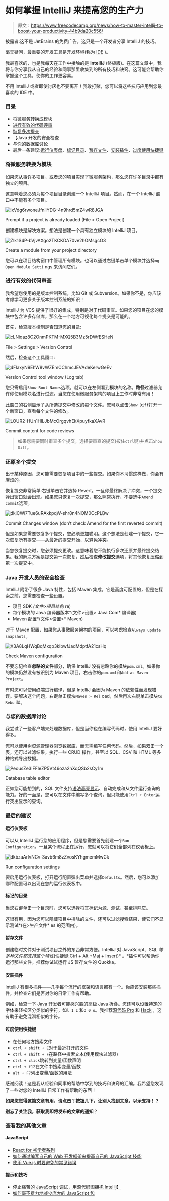 # 如何掌握 IntelliJ 来提高您的生产力

> 原文：<https://www.freecodecamp.org/news/how-to-master-intellij-to-boost-your-productivity-44b9da20c556/>

披露者:这不是 JetBrains 的免费广告，这只是一个开发者分享 IntelliJ 的技巧。

毫无疑问，最重要的开发工具是开发环境(称为 [IDE](https://en.wikipedia.org/wiki/Integrated_development_environment) )。

我最喜欢的，也是我每天在工作中接触的是 **IntelliJ** (终极版)。在这篇文章中，我将与你分享我从自己的经验和同事那里收集到的所有技巧和诀窍。这可能会帮助你掌握这个工具，使你的工作更容易。

不用 IntelliJ 或者即使讨厌也不要离开！我敢打赌，您可以将这些技巧应用到您最喜欢的 IDE 中。

### 目录

*   [将微服务转换成模块](https://medium.com/p/44b9da20c556#c484)
*   [进行有效的代码评审](https://medium.com/p/44b9da20c556#c8d0)
*   [恢复多次提交](https://medium.com/p/44b9da20c556#4bd2)
*   【Java 开发的安全检查
*   [与你的数据库讨论](https://medium.com/p/44b9da20c556#7ea7)
*   最后一条建议:[运行仪表盘](https://medium.com/p/44b9da20c556/edit#086e)、[标记目录](https://medium.com/p/44b9da20c556#0245)、[暂存文件](https://medium.com/p/44b9da20c556#9fea)、[安装插件](https://medium.com/p/44b9da20c556#a2d4)、[过度使用快捷键](https://medium.com/p/44b9da20c556#59a0)

### 将微服务转换为模块

如果您从事许多项目，或者您的项目实现了微服务架构，那么您在许多目录中都有独立的项目。

这意味着您必须为每个项目目录创建一个 IntelliJ 项目。然而，在一个 IntelliJ 窗口中不能有多个项目。

![ixVdg6rwoneJfniiYDG-4n9hrd5mZ4wR8JGA](img/1a357d97879427a2dfb2dbd2b204165f.png)

Prompt if a project is already loaded (File > Open Project)

创建模块是解决方案。想法是创建一个具有独立模块的 IntelliJ 项目。

![ZIk1S4P-bVjvAXgo2TKCKDA70ve2hOMsgcO3](img/76b8c5ba647edbec2b0cac1ca14b1722.png)

Create a module from your project directory

您可以在项目结构窗口中管理所有模块。也可以通过右键单击单个模块并选择`ng Open Module Setti` ngs 来访问它们。

### 进行有效的代码审查

我希望您使用的是版本控制系统，比如 Git 或 Subversion。如果你不是，你应该考虑学习更多关于版本控制系统的知识！

IntelliJ 为 VCS 提供了很好的集成，特别是对于代码审查。如果您的项目在您的模块中包含许多存储库，那么在一个地方可视化每个提交是可能的。

首先，检查版本控制是否知道您的目录:

![cLNiqaz8C2OnmPKTM-MXQ5B3Mz5rDWfESHeN](img/ba1a97e7f35804248c29c7339c081724.png)

File > Settings > Version Control

然后，检查这个工具窗口:

![4FlaxyN9EhW8vWZEmCChmcJEVAdeKerwGeEv](img/57edcd331cbee737d0e028ed377ca9df.png)

Version Control tool window (Log tab)

您只需启用`Show Root Names`选项，就可以在左侧看到模块的名称。**路径**过滤器允许你使用模块名进行过滤。当您在使用微服务架构的项目上工作时非常有用！

此窗口的右侧显示了从所选提交中修改的每个文件。您可以点击`Show Diff`打开一个新窗口，查看每个文件的修改。

![LOUR2-HUn1HlLJbMcOrgqvhEkXpuyfkaXAvR](img/54486331b8b40435e4c4181179a5d4b5.png)

Commit content for code reviews

> 如果您需要同时审查多个提交，选择要审查的提交(按住`ctrl`键)并点击`Show Diff`。

### 还原多个提交

出于某种原因，您可能需要恢复项目中的一些提交。如果你不习惯这样做，你会有麻烦的。

恢复提交非常简单:右键单击它并选择 Revert。一旦你最终解决了冲突，一个提交弹出窗口就会出现。如果您只恢复一次提交，那么照常执行，不要选中`Amend commit`选项。

![dkiCWi7Tue6uRAkkpqW-shr8n4NOM0CcPLBw](img/9dcd1fd32136880e2a5e7a1d5f06173f.png)

Commit Changes window (don’t check Amend for the first reverted commit)

但是如果您需要恢复多个提交，您必须更加聪明。这个想法是创建一个提交，它一次恢复所有提交——从最近的提交开始，以避免冲突。

当您恢复提交时，您必须提交更改。这意味着您不能执行多次还原并最终提交结果。我的解决方案是提交第一次恢复，然后检查**修改提交**选项，将其他恢复压缩到第一次提交中。

### Java 开发人员的安全检查

IntelliJ 附带了很多 Java 特性，包括 Maven 集成。它是高度可配置的，但是在探索之前，您需要检查一些设置。

*   项目 SDK *(文件>项目结构* re)
*   每个模块的 Java 编译器版本*(文件>设置> Java Com* 编译器)
*   Maven 配置*(文件>设置>* Maven)

对于 Maven 配置，如果您从事微服务架构的项目，可以考虑检查`Always update snapshots`。

![X3A8LqHWqBqMxqp3kIbwfJadMdptfA21csHq](img/964eea2bf1057cadac608f86fb187a01.png)

Check Maven configuration

不要忘记检查**忽略的文件**部分，确保 IntelliJ 没有忽略你的模块`pom.xml`。如果你的模块仍然没有被识别为 Maven 项目，右击你的`pom.xml`和`Add as Maven Project`。

有时您可以使用终端进行编译，但是 IntelliJ 会因为 Maven 的依赖性而发现错误。要解决这个问题，右键单击模块`Maven > Rel` oad，然后再次右键单击模块`to Rebu` ild。

### 与您的数据库讨论

我尝试了一些客户端来处理数据库，但是当你也在编写代码时，使用 IntelliJ 要好得多。

您可以使用树资源管理器浏览数据库，而无需编写任何代码。然后，如果双击一个表，还可以过滤结果，执行一些 CRUD 操作，甚至以 SQL、CSV 和 HTML 等多种格式导出数据。

![PeousZe3IFFleZP5Vt46oza2hXqQSb2sCy1m](img/6af64919e96e4f9c1790710e8705f1fd.png)

Database table editor

正如您可能想到的，SQL 文件支持[语法高亮显示](https://en.wikipedia.org/wiki/Syntax_highlighting)、自动完成和从文件运行查询的能力。好的一面是，您可以在文件中编写多个查询，但只能使用`Ctrl + Enter`运行突出显示的查询。

### 最后的建议

#### 运行仪表板

可以从 IntelliJ 运行您的应用程序，但是您需要首先创建一个`Run Configuration`。一旦某个流程正在运行，您就可以将它们全部列在仪表板上。

![dkbzaArlvNCv-3avb6m8zZvosKYhgmemMwCk](img/d59f4119d2156ff83625d38d570d7537.png)

Run configuration settings

要启用运行仪表板，打开运行配置弹出菜单并选择`Defaults`。然后，您可以添加哪种配置可以出现在您的运行仪表板中。

#### 标记的目录

当您右键单击一个目录时，您可以选择将其标记为源、测试，甚至排除它。

这很有用，因为您可以隐藏项目中排除的文件，还可以过滤搜索结果，使它们不显示测试*(在>生产文件* es 的范围内)。

#### 暂存文件

创建临时文件对于测试项目之外的东西非常方便。IntelliJ 对 JavaScript、SQL *等多种文件都支持这个特性*(快捷键:Ctrl + Alt +Maj + Insert)* 。*插件可以帮助你运行那些文件。推荐你试试运行 JS 暂存文件的 Quokka。

#### 安装插件

IntelliJ 有很多插件——几乎每个流行的框架和语言都有一个。你应该安装那些插件，并检查它们是否对你的日常工作有帮助。

例如，检查一下 Java 开发者可能感兴趣的[高级 Java 折叠](https://medium.com/@andrey_cheptsov/making-java-code-easier-to-read-without-changing-it-adeebd5c36de)。您还可以设置特定的字体来轻松区分类似的字符，如`l 1 I` 和`O 0 o`。我推荐[源代码 Pro](https://adobe-fonts.github.io/source-code-pro/) 和 [Hack](https://source-foundry.github.io/Hack/font-specimen.html) ，这有助于避免混淆相似的字符。

#### 过度使用快捷键

*   在任何地方搜索文件
*   `ctrl + shift + E`对于最近打开的文件
*   `ctrl + shift + F`在路径中搜索文本(使用模块过滤器)
*   `ctrl + click`跳转到变量/函数声明
*   `ctrl + f12`在文件中搜索变量/函数
*   `alt + F7`列出变量/函数的用法

感谢阅读！这是我从经验和同事的帮助中学到的技巧和诀窍的汇编。我希望您发现了一些对您的 IntelliJ 日常工作有帮助的东西！

**如果您觉得这篇文章有用，请点击**？**按钮几下，让别人找到文章，以示支持！？**

**别忘了关注我，获取我即将发布的文章的通知**？

### 查看我的其他文章

#### JavaScript

*   [React for 初学者系列](https://medium.freecodecamp.org/a-quick-guide-to-learn-react-and-how-its-virtual-dom-works-c869d788cd44)
*   [如何通过编写自己的 Web 开发框架来提高自己的 JavaScript 技能](https://medium.freecodecamp.org/how-to-improve-your-javascript-skills-by-writing-your-own-web-development-framework-eed2226f190)
*   [使用 Vue.js 时要避免的常见错误](https://medium.freecodecamp.org/common-mistakes-to-avoid-while-working-with-vue-js-10e0b130925b)

#### 提示和技巧

*   [停止痛苦的 JavaScript 调试，用源代码图拥抱 Intellij】](https://medium.com/dailyjs/stop-painful-javascript-debug-and-embrace-intellij-with-source-map-6fe68eda8555)
*   [如何毫不费力地减少庞大的 JavaScript 包](https://medium.com/dailyjs/how-to-reduce-enormous-javascript-bundle-without-efforts-59fe37dd4acd)